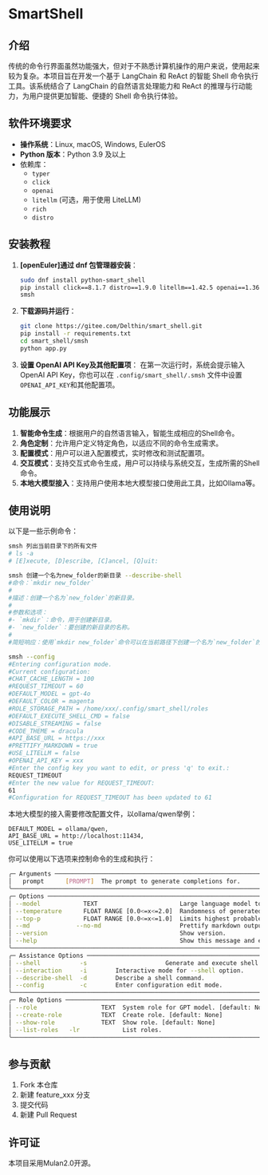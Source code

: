 # SmartShell

## 介绍

传统的命令行界面虽然功能强大，但对于不熟悉计算机操作的用户来说，使用起来较为复杂。本项目旨在开发一个基于 LangChain 和 ReAct 的智能 Shell 命令执行工具。该系统结合了 LangChain 的自然语言处理能力和 ReAct 的推理与行动能力，为用户提供更加智能、便捷的 Shell 命令执行体验。

## 软件环境要求

- **操作系统**：Linux, macOS, Windows, EulerOS
- **Python 版本**：Python 3.9 及以上
- 依赖库：
  - `typer`
  - `click`
  - `openai`
  - `litellm` (可选，用于使用 LiteLLM)
  - `rich`
  - `distro`

## 安装教程

1. **[openEuler]通过 dnf 包管理器安装**：

   ```bash
   sudo dnf install python-smart_shell
   pip install click==8.1.7 distro==1.9.0 litellm==1.42.5 openai==1.36.1 rich==13.7.1 typer==0.12.3
   smsh
   ```

2. **下载源码并运行**：

   ```bash
   git clone https://gitee.com/Delthin/smart_shell.git
   pip install -r requirements.txt
   cd smart_shell/smsh
   python app.py
   ```

3. **设置 OpenAI API Key及其他配置项**：
   在第一次运行时，系统会提示输入 OpenAI API Key，你也可以在 `.config/smart_shell/.smsh` 文件中设置 `OPENAI_API_KEY`和其他配置项。

## 功能展示

1. **智能命令生成**：根据用户的自然语言输入，智能生成相应的Shell命令。
2. **角色定制**：允许用户定义特定角色，以适应不同的命令生成需求。
3. **配置模式**：用户可以进入配置模式，实时修改和测试配置项。
4. **交互模式**：支持交互式命令生成，用户可以持续与系统交互，生成所需的Shell命令。
5. **本地大模型接入**：支持用户使用本地大模型接口使用此工具，比如Ollama等。

## 使用说明

以下是一些示例命令：

```bash
smsh 列出当前目录下的所有文件
# ls -a
# [E]xecute, [D]escribe, [C]ancel, [Q]uit: 
```
```bash
smsh 创建一个名为new_folder的新目录 --describe-shell
#命令：`mkdir new_folder`
#
#描述：创建一个名为`new_folder`的新目录。
#
#参数和选项：
#- `mkdir`：命令，用于创建新目录。
#- `new_folder`：要创建的新目录的名称。
#
#简短响应：使用`mkdir new_folder`命令可以在当前路径下创建一个名为`new_folder`的新目录。
```
```bash
smsh --config
#Entering configuration mode.
#Current configuration:
#CHAT_CACHE_LENGTH = 100
#REQUEST_TIMEOUT = 60
#DEFAULT_MODEL = gpt-4o
#DEFAULT_COLOR = magenta
#ROLE_STORAGE_PATH = /home/xxx/.config/smart_shell/roles
#DEFAULT_EXECUTE_SHELL_CMD = false
#DISABLE_STREAMING = false
#CODE_THEME = dracula
#API_BASE_URL = https://xxx
#PRETTIFY_MARKDOWN = true
#USE_LITELLM = false
#OPENAI_API_KEY = xxx
#Enter the config key you want to edit, or press 'q' to exit.: 
REQUEST_TIMEOUT
#Enter the new value for REQUEST_TIMEOUT: 
61
#Configuration for REQUEST_TIMEOUT has been updated to 61
```
本地大模型的接入需要修改配置文件，以ollama/qwen举例：
```
DEFAULT_MODEL = ollama/qwen,
API_BASE_URL = http://localhost:11434,
USE_LITELLM = true
```

你可以使用以下选项来控制命令的生成和执行：

 ``````bash
 ╭─ Arguments ──────────────────────────────────────────────────────────────────────────────────────────────╮
 │   prompt      [PROMPT]  The prompt to generate completions for.                                          │
 ╰──────────────────────────────────────────────────────────────────────────────────────────────────────────╯
 ╭─ Options ────────────────────────────────────────────────────────────────────────────────────────────────╮
 │ --model            TEXT                       Large language model to use. [default: gpt-4o]             │
 │ --temperature      FLOAT RANGE [0.0<=x<=2.0]  Randomness of generated output. [default: 0.0]             │
 │ --top-p            FLOAT RANGE [0.0<=x<=1.0]  Limits highest probable tokens (words). [default: 1.0]     │
 │ --md             --no-md                      Prettify markdown output. [default: md]                    │
 │ --version                                     Show version.                                              │
 │ --help                                        Show this message and exit.                                │
 ╰──────────────────────────────────────────────────────────────────────────────────────────────────────────╯
 ╭─ Assistance Options ─────────────────────────────────────────────────────────────────────────────────────╮
 │ --shell           -s                      Generate and execute shell commands.                           │
 │ --interaction     -i        Interactive mode for --shell option.                                         | 
 │ --describe-shell  -d        Describe a shell command.                                                    │
 │ --config          -c        Enter configuration edit mode.                        					   │
 ╰──────────────────────────────────────────────────────────────────────────────────────────────────────────╯
 ╭─ Role Options ───────────────────────────────────────────────────────────────────────────────────────────╮
 │ --role                  TEXT  System role for GPT model. [default: None]                                 │
 │ --create-role           TEXT  Create role. [default: None]                                               │
 │ --show-role             TEXT  Show role. [default: None]                                                 │
 │ --list-roles   -lr            List roles.                                                                │
 ╰──────────────────────────────────────────────────────────────────────────────────────────────────────────╯
 ``````

## 参与贡献

1. Fork 本仓库
2. 新建 feature_xxx 分支
3. 提交代码
4. 新建 Pull Request

## 许可证

本项目采用Mulan2.0开源。
